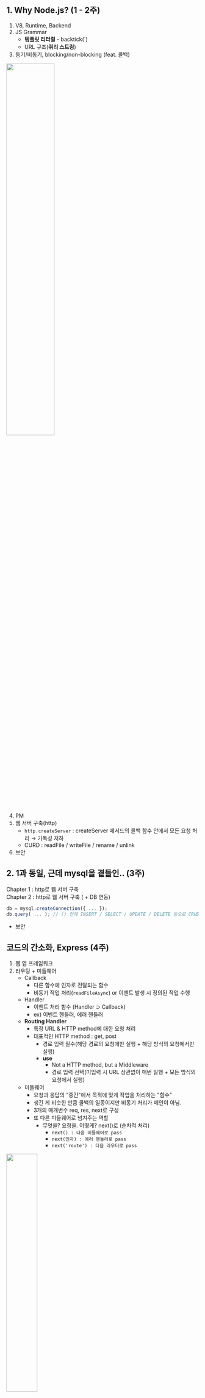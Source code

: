 ## 1. Why Node.js?  (1 - 2주)

1. V8, Runtime, Backend
2. JS Grammar
   - <b>템플릿 리터럴</b> - backtick(`)
   - URL 구조(<b>쿼리 스트링</b>)
3. 동기/비동기, blocking/non-blocking (feat. 콜백)
<img src ="https://github.com/user-attachments/assets/46fb3e9f-9b05-4593-a390-a996e4968716" width = 50% height = 50% >

4. PM
5. 웹 서버 구축(http)
    - `http.createServer` : createServer 메서드의 콜백 함수 안에서 모든 요청 처리 → 가독성 저하
    - CURD : readFile / writeFile / rename / unlink
6. 보안

## 2. 1과 동일, 근데 mysql을 곁들인.. (3주)

Chapter 1 : http로 웹 서버 구축<br>
Chapter 2 : http로 웹 서버 구축 ( + DB 연동)

```javascript
db = mysql.createConnection({ ... });
db.query( ... ); // () 안에 INSERT / SELECT / UPDATE / DELETE 등으로 CRUD 구현
```
+ 보안 <br>

## 코드의 간소화, Express (4주)

1. 웹 앱 프레임워크
2. 라우팅 + 미들웨어
    - Callback
        - 다른 함수에 인자로 전달되는 함수
        - 비동기 작업 처리(`readFileAsync`) or 이벤트 발생 시 정의된 작업 수행
    - Handler
        - 이벤트 처리 함수 (Handler ⊃ Callback)
        - ex) 이벤트 핸들러, 에러 핸들러  
    - <b>Routing Handler </b>
       - 특정 URL & HTTP method에 대한 요청 처리
       - 대표적인 HTTP method : get, post
          - 경로 입력 필수(해당 경로의 요청에만 실행 + 해당 방식의 요청에서만 실행)
          - <b>use</b>
              - Not a HTTP method, but a Middleware
              - 경로 입력 선택(미입력 시 URL 상관없이 매번 실행 + 모든 방식의 요청에서 실행)
    - 미들웨어      
        -  요청과 응답의 "중간"에서 목적에 맞게 작업을 처리하는 "함수"
        - 생긴 게 비슷한 만큼 콜백의 일종이지만 비동기 처리가 메인이 아님.
        -  3개의 매개변수 req, res, next로 구성
        -  또 다른 미들웨어로 넘겨주는 역할
             - 무엇을? 요청을. 어떻게? next()로 (순차적 처리)
                 - `next() : 다음 미들웨어로 pass`
                 - `next(인자) : 에러 핸들러로 pass`
                 -  `next('route') : 다음 라우터로 pass`
<img src ="https://github.com/user-attachments/assets/e6403d26-c172-46ca-a917-e9822b5abe70" width = 40%, height = 40%>

``` javascript
function Thingsub (req, res, next) {
const player = "thingsub";
req.play = player;
next();  // 미들웨어 간 데이터 전달, 나름 export 느낌(당연히 다르지만)
}
...
app.use('/', Thingsub);
app.post('/login', (req, res)=> {
console.log(req.play);
});
```
#### next 인자가 없다면? 
   -  내부적으로 구현됐을 가능성을 고려하자.

#### next() 함수가 없다면?
   - 에러 X 넘겨주는 역할을 구현할 필요 없어서 작성 안 했을 것
   - 단 미들웨어가 아닌, 라우터(이때는 next('route') 사용)나 클라이언트에게 넘겨줄 것이니 
    응답 메서드를 작성하여 끝맺음 필요

#### http vs express
http로 구현한 서버 코드와는 다르게 요청 부분이 별도의 콜백 함수로 구분 
 → 코드 가독성이 상대적으로 높아짐.


## 5. 내가 만든 쿠키  (5주)

  
- 서버 & 클라이언트 : 서비스를 주고받음
   - 웹 서버 & 웹 브라우저 : "<b>웹</b>" 서비스를 주고받음.
   - 상호작용하되 규칙은 지키자, HTTP
   - Q. 웹 프로토콜인데 Web-TP로 하면 안 돼? 
- HTTP의 특징?
   - Connectionless(비연결 지향)
     - 요청 후에 응답을 받으면 연결을 끊어 버리는 특징
   - Stateless(상태정보 유지 안 함)
      - 통신이 끝나면 상태를 유지하지 않는 특징
   - 위 2가지 문제를 해결하기 위해 등장한 건? `쿠키` & `세션` 
    
####  쿠키는 뭐다? 브라우저에 저장된 데이터 "파일"이다.

 - 언제? <b>웹 사이트에 접속할 때</b>
 - 누가 저장? <b>서버</b>가
 - 어떻게 생겼어? <b>pairs of Key-Value</b>

<img src ="https://github.com/user-attachments/assets/e4755868-6632-44d6-8b1c-acf801c42477" >

- 요청과 응답 시 세부 정보는 HTTP 메시지 안에 담김.
- 서버 측에서 set-cookie 헤더에 데이터를 담아 전달

#### cf. HTTP 요청/응답 메시지
<img src ="https://github.com/user-attachments/assets/90ee9e30-2628-40a1-96d7-607228434e66" width = 60% height = 60%>

#### HTTP 요청/응답 메시지 with 쿠키
<img src ="https://github.com/user-attachments/assets/74c76e9f-e19b-4a87-8649-1734f0c6d219" ><br>
<img src ="https://github.com/user-attachments/assets/49ba4aa7-d40f-4d24-ab42-390717537f3a" >

#### 쿠키 구성 요소
<img src = "https://github.com/user-attachments/assets/032cfbcd-65f8-4f83-8702-d98bede6a84b">


## 세션 (6주차, Final)

#### 세션은 "상태" 혹은 "기술"이다.

- 일정 시간 동안 같은 사용자(브라우저)로부터 들어오는 일련의 요구를 하나의 상태로 취급, 그 상태를 유지시키는 기술
- 방문자가 웹 서버에 접속해 있는 상태(최초 접속 ~ 연결 종료)를 하나의 단위로 간주  => <b>세션</b>
- 쿠키를 기반으로 존재
  - 실제 데이터를 쿠키와 달리 브라우저가 아닌 서버 측에서 관리
  - 서버에서는 클라이언트를 구분하기 위해 세션 ID를 부여 → 접속기간 동안 인증상태 유지
 
#### 세션의 동작 방식

1. 클라이언트가 서버에 접속(페이지 요청)
2. 서버는 접근한 클라이언트의 요청 헤더 필드인 Cookie를 통해 클라이언트가 해당 세션 id를 보냈는지 확인
3. 세션 id가 존재하지 않는다면 서버는 세션 id를 생성해 클라이언트에게 전달
4. 클라이언트는 서버로부터 받은 세션 ID를 쿠키에 저장
5. 클라이언트는 이 쿠키의 세션 ID를 함께 서버에 전달해서 요청
6. 서버는 전달받은 세션 id로 세션에 있는 클라이언트 정보를 가지고 요청을 처리 후 응답


#### 쿠키 vs 세션

- 쿠키와 세션은 비슷한 역할을 하며, 동작 원리도 유사함. 세션도 결국 쿠키를 사용하기 때문
- 가장 큰 차이점 : 사용자의 정보가 저장되는 위치 
→ 쿠키는 서버의 자원을 전혀 사용하지 않으며, 세션은 서버의 자원을 사용함.

1.  보안 : 세션이 더 우수
- 쿠키는 클라이언트 로컬에 저장되기 때문에 변질되거나 request에서 스니핑 당할 우려가 있어서 보안에 취약
- 세션은 쿠키를 이용해서 세션 id만 저장하고 그것으로 구분해서 서버에서 처리하기 때문에 비교적 보안성이 높음.

3.  속도 : 쿠키가 더 우수
- 정보가 쿠키에 있기 때문에 서버에 요청시 속도가 빠름.
- 세션은 정보가 서버에 있기 때문에 서버의 처리가 요구되어 비교적 느린 속도
 
5.  라이프 사이클 
- 쿠키도 만료시간이 있지만 파일로 저장되기 때문에 브라우저를 종료해도 정보가 유지될 수 있다. 또한 만료기간을 지정하면 삭제 전까지는 쿠키가 유지될 수 있음.
- 세션도 만료시간을 정할 수 있지만, 브라우저가 종료되면 만료기간에 상관없이 삭제됨. But...


#### 세션 스토어

``` javascript
var session = require('express-session');  
var app = express();
var FileStore = require('session-file-store')(session);

app.use(session({
    // 세션 id 암호화 
    secret: 'eocnddkanakfTlqnfla',
    // 세션 저장소로의 저장 여부(기본값 false는 변경 발생 시에만 저장)
    resave: false,
//  초기화되지 않은 세션 저장 여부 : 미설정 초기 단계에선 미저장이 일반적
    saveUninitialized: true,
    store: new FileStore() // 새로고침 시 json 세션 파일 생성, 변화 즉시 반영
}));

app.get('/', function (req, res, next) {
    console.log(req.session);
/* 세션은 사용자별 req.session 내에 유지되며,
app은 req.session으로 객체들에 접근함. */
    if (req.session.num === undefined) {
        req.session.num = 1;
    } else {
        req.session.num = req.session.num + 1;
    }
    res.send(`Views : ${req.session.num}`);
});
```
